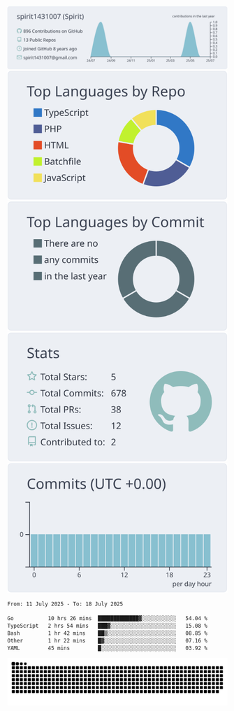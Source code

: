 [![](https://raw.githubusercontent.com/spirit1431007/spirit1431007/master/profile-summary-card-output/nord_bright/0-profile-details.svg)](https://git.io/spiritx)
[![](https://raw.githubusercontent.com/spirit1431007/spirit1431007/master/profile-summary-card-output/nord_bright/1-repos-per-language.svg)](https://git.io/spiritx) [![](https://raw.githubusercontent.com/spirit1431007/spirit1431007/master/profile-summary-card-output/nord_bright/2-most-commit-language.svg)](https://git.io/spiritx)
[![](https://raw.githubusercontent.com/spirit1431007/spirit1431007/master/profile-summary-card-output/nord_bright/3-stats.svg)](https://git.io/spiritx) [![](https://raw.githubusercontent.com/spirit1431007/spirit1431007/master/profile-summary-card-output/nord_bright/4-productive-time.svg)](https://git.io/spiritx)

<!--START_SECTION:waka-->

```txt
From: 11 July 2025 - To: 18 July 2025

Go           10 hrs 26 mins  █████████████▓░░░░░░░░░░░   54.04 %
TypeScript   2 hrs 54 mins   ███▓░░░░░░░░░░░░░░░░░░░░░   15.08 %
Bash         1 hr 42 mins    ██▒░░░░░░░░░░░░░░░░░░░░░░   08.85 %
Other        1 hr 22 mins    █▓░░░░░░░░░░░░░░░░░░░░░░░   07.16 %
YAML         45 mins         █░░░░░░░░░░░░░░░░░░░░░░░░   03.92 %
```

<!--END_SECTION:waka-->

![contribution](https://github.com/spirit1431007/spirit1431007/blob/output/github-contribution-grid-snake.svg)
